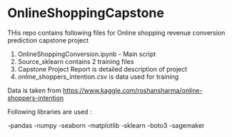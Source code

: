 # OnlineShoppingCapstone

THis repo contains following files for Online shopping revenue conversion prediction capstone project

1)  OnlineShoppingConversion.ipynb  -  Main script 
2)  Source_sklearn contains 2 training files
3) Capstone Project Report is detailed description of project
4) online_shoppers_intention.csv is data used for training 


Data is taken from https://www.kaggle.com/roshansharma/online-shoppers-intention

Following libraries are used :

-pandas
-numpy
-seaborn
-matplotlib
-sklearn
-boto3
-sagemaker
